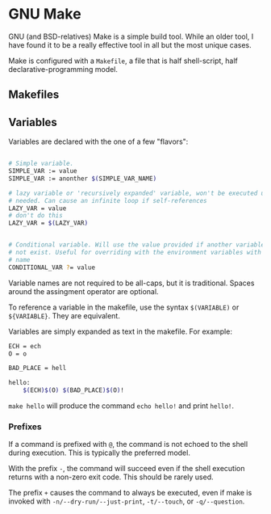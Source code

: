 # GNU Make

GNU (and BSD-relatives) Make is a simple build tool. While an older tool, I have
found it to be a really effective tool in all but the most unique cases.

Make is configured with a `Makefile`, a file that is half shell-script, half
declarative-programming model.

## Makefiles

## Variables

Variables are declared with the one of a few "flavors":

```bash

# Simple variable.
SIMPLE_VAR := value
SIMPLE_VAR := anonther $(SIMPLE_VAR_NAME)

# lazy variable or 'recursively expanded' variable, won't be executed until
# needed. Can cause an infinite loop if self-references
LAZY_VAR = value
# don't do this
LAZY_VAR = $(LAZY_VAR)


# Conditional variable. Will use the value provided if another variable does
# not exist. Useful for overriding with the environment variables with same
# name
CONDITIONAL_VAR ?= value
```

Variable names are not required to be all-caps, but it is traditional. Spaces
around the assingment operator are optional.

To reference a variable in the makefile, use the syntax `$(VARIABLE)` or
`${VARIABLE}`. They are equivalent.

Variables are simply expanded as text in the makefile. For example:

```bash
ECH = ech
O = o

BAD_PLACE = hell

hello:
	$(ECH)$(O) $(BAD_PLACE)$(O)!
```

`make hello` will produce the command `echo hello!` and print `hello!`.

### Prefixes

If a command is prefixed with `@`, the command is not echoed to the shell during
execution. This is typically the preferred model.

With the prefix `-`, the command will succeed even if the shell execution
returns with a non-zero exit code. This should be rarely used.

The prefix `+` causes the command to always be executed, even if make is invoked
with `-n/--dry-run/--just-print`, `-t/--touch`, or `-q/--question`.
